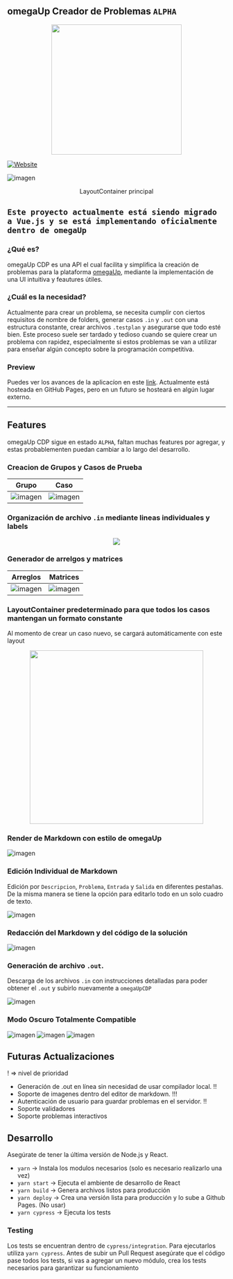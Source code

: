 ## omegaUp Creador de Problemas `ALPHA`


<p align="center">
  <img width="300px" src="https://user-images.githubusercontent.com/74751751/128225375-1b0e339d-f43d-4275-9aab-c60f330db667.png">
</p>


[![Website](https://img.shields.io/website?label=OmegaupCDP.com&style=for-the-badge&url=https%3A%2F%2Fmau-md.github.io/Omegaup-CDP)](https://mau-md.github.io/Omegaup-CDP)

![imagen](https://user-images.githubusercontent.com/74751751/132111286-bc32b973-a443-4c86-a3a4-75574234ce9a.png)

<p align="center">
LayoutContainer principal
</p>

`Este proyecto actualmente está siendo migrado a Vue.js y se está implementando oficialmente dentro de omegaUp`
---
### ¿Qué es?

omegaUp CDP es una API el cual facilita y simplifica la creación de problemas para la plataforma [omegaUp](http://omegaup.com), mediante la implementación de una UI intuitiva y feautures útiles. 

### ¿Cuál es la necesidad?

Actualmente para crear un problema, se necesita cumplir con ciertos requisitos de nombre de folders, generar casos `.in` y `.out` con una estructura constante, crear archivos `.testplan` y asegurarse que todo esté bien. Este proceso suele ser tardado y tedioso cuando se quiere crear un problema con rapidez, especialmente si estos problemas se van a utilizar para enseñar algún concepto sobre la programación competitiva.

### Preview

Puedes ver los avances de la aplicacíon en este [link](http://mau-md.github.io/Omegaup-CDP). Actualmente está hosteada en GitHub Pages, pero en un futuro se hosteará en algún lugar externo.

---

## Features 
omegaUp CDP sigue en estado `ALPHA`, faltan muchas features por agregar, y estas probablementen puedan cambiar a lo largo del desarrollo.

### Creacion de Grupos y Casos de Prueba
| Grupo | Caso |
| ----- | ---- |
| ![imagen](https://user-images.githubusercontent.com/74751751/128216877-e2a27264-b8cd-4ce2-bdd0-050c5bb374af.png) | ![imagen](https://user-images.githubusercontent.com/74751751/128216941-07d215ca-365b-4b30-9258-55b78c6e35cb.png) |

### Organización de archivo `.in` mediante lineas individuales y labels
<p align="center">
  <img src="https://user-images.githubusercontent.com/74751751/128217256-e9558c92-e69f-4568-ad33-bb186ee3831e.png">
</p>

### Generador de arrelgos y matrices
| Arreglos | Matrices |
| ----- | ---- |
| ![imagen](https://user-images.githubusercontent.com/74751751/128217521-552617fa-7a3e-4384-83cf-e9c31f1cade8.png) | ![imagen](https://user-images.githubusercontent.com/74751751/128217655-c6715dd0-fb01-474c-80bc-0178105d98a6.png) |

### LayoutContainer predeterminado para que todos los casos mantengan un formato constante
Al momento de crear un caso nuevo, se cargará automáticamente con este layout
<p align="center">
  <img width="400" src="https://user-images.githubusercontent.com/74751751/128217904-5cbc3cba-b8af-42d8-ac1f-77f40628328a.png">
</p>

### Render de Markdown con estilo de omegaUp
![imagen](https://user-images.githubusercontent.com/74751751/132111296-555d494a-6e89-4302-9f4c-757fbec4c887.png)

### Edición Individual de Markdown
Edición por `Descripcion`, `Problema`, `Entrada` y `Salida` en diferentes pestañas. De la misma manera se tiene la opción para editarlo todo en un solo cuadro de texto.

![imagen](https://user-images.githubusercontent.com/74751751/132111316-4b80d02d-8c2a-417b-8b91-0ac1e053b01d.png)

### Redacción del Markdown y del código de la solución
![imagen](https://user-images.githubusercontent.com/74751751/132111377-33ac158f-ad75-4b7a-b30f-4fccebe5f278.png)

### Generación de archivo `.out`.
Descarga de los archivos `.in` con instrucciones detalladas para poder obtener el `.out` y subirlo nuevamente a `omegaUpCDP`

![imagen](https://user-images.githubusercontent.com/74751751/132111337-0f90b7e0-60cb-4e78-90f9-1e3cbffc264c.png)

### Modo Oscuro Totalmente Compatible
![imagen](https://user-images.githubusercontent.com/74751751/132111303-28820a5a-a13e-4867-9646-8530731e83b9.png)
![imagen](https://user-images.githubusercontent.com/74751751/132111305-f10f8484-ff24-4f5d-94d9-670286845f91.png)
![imagen](https://user-images.githubusercontent.com/74751751/132111306-daace800-d058-473a-8c91-9675d598c15f.png)

## Futuras Actualizaciones
! => nivel de prioridad
* Generación de .out en línea sin necesidad de usar compilador local. !!
* Soporte de imagenes dentro del editor de markdown. !!!
* Autenticación de usuario para guardar problemas en el servidor. !!
* Soporte validadores 
* Soporte problemas interactivos 

## Desarrollo 

Asegúrate de tener la última versión de Node.js y React. 

* `yarn` -> Instala los modulos necesarios (solo es necesario realizarlo una vez)
* `yarn start` -> Ejecuta el ambiente de desarrollo de React
* `yarn build` -> Genera archivos listos para producción
* `yarn deploy` -> Crea una versión lista para producción y lo sube a Github Pages. (No usar)
* `yarn cypress` -> Ejecuta los tests

### Testing
Los tests se encuentran dentro de `cypress/integration`. Para ejecutarlos utiliza `yarn cypress`. Antes de subir un Pull Request asegúrate que el código pase todos los tests, si vas a agregar un nuevo módulo, crea los tests necesarios para garantizar su funcionamiento


